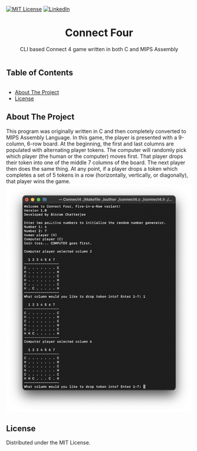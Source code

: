 [![MIT License][license-shield]][license-url]
[![LinkedIn][linkedin-shield]][linkedin-url]
<br>
<h1 align='center'> Connect Four</h1>
<p align='center'>CLI based Connect 4 game written in both C and MIPS Assembly</p>
<summary><h2 style="display: inline-block">Table of Contents</h2></summary>

- [About The Project](#about)
- [License](#license)

<h2 id='about'>About The Project</h2>
This program was originally written in C and then completely converted to MIPS Assembly Language. In this game, the player is presented with a 9-column, 6-row board. At the beginning, the first and last columns are populated with alternating player tokens. The computer will randomly pick which player (the human or the computer) moves first.  That player drops their token into one of the middle 7 columns of the board. The next player then does the same thing.  At any point, if a player drops a token which completes a set of 5 tokens in a row (horizontally, vertically, or diagonally), that player wins the game.
<img src='output.png'>

<h2 id='license'>License</h2>
<p>Distributed under the MIT License.</p>

[license-shield]: https://img.shields.io/github/license/othneildrew/Best-README-Template.svg?style=for-the-badge
[license-url]: https://github.com/i0nics/connect-four-mips/blob/master/LICENSE
[linkedin-shield]: https://img.shields.io/badge/-LinkedIn-black.svg?style=for-the-badge&logo=linkedin&colorB=555
[linkedin-url]: https://linkedin.com/in/bikramce

